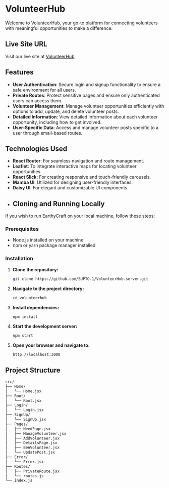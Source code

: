 # VolunteerHub

Welcome to VolunteerHub, your go-to platform for connecting volunteers with meaningful opportunities to make a difference.

## Live Site URL
Visit our live site at [VolunteerHub](https://volunteerhub-f67d8.web.app/)

## Features
- **User Authentication**: Secure login and signup functionality to ensure a safe environment for all users.
- **Private Routes**: Protect sensitive pages and ensure only authenticated users can access them.
- **Volunteer Management**: Manage volunteer opportunities efficiently with options to add, update, and delete volunteer posts.
- **Detailed Information**: View detailed information about each volunteer opportunity, including how to get involved.
- **User-Specific Data**: Access and manage volunteer posts specific to a user through email-based routes.

## Technologies Used
- **React Router**: For seamless navigation and route management.
- **Leaflet**: To integrate interactive maps for locating volunteer opportunities.
- **React Slick**: For creating responsive and touch-friendly carousels.
- **Mamba UI**: Utilized for designing user-friendly interfaces.
- **Daisy UI**: For elegant and customizable UI components.
- ## Cloning and Running Locally

If you wish to run EarthyCraft on your local machine, follow these steps:

### Prerequisites
- Node.js installed on your machine
- npm or yarn package manager installed

### Installation

1. **Clone the repository:**
    ```bash
    git clone https://github.com/SUPTO-1/VolunteerHub-server.git
    ```

2. **Navigate to the project directory:**
    ```bash
    cd volunteerhub
    ```

3. **Install dependencies:**
    ```bash
    npm install
    ```

4. **Start the development server:**
    ```bash
    npm start
    ```

5. **Open your browser and navigate to:**
    ```plaintext
    http://localhost:3000
    ```

## Project Structure
```bash
src/
├── Home/
│   └── Home.jsx
├── Root/
│   └── Root.jsx
├── Login/
│   └── Login.jsx
├── SignUp/
│   └── SignUp.jsx
├── Pages/
│   ├── NeedPage.jsx
│   ├── ManageVolunteer.jsx
│   ├── AddVolunteer.jsx
│   ├── DetailsPage.jsx
│   ├── BeAVolunteer.jsx
│   └── UpdatePost.jsx
├── Error/
│   └── Error.jsx
├── Routes/
│   ├── PrivateRoute.jsx
│   └── routes.js
└── index.js


